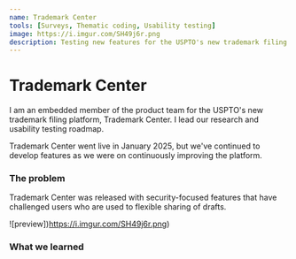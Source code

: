```yaml
---
name: Trademark Center
tools: [Surveys, Thematic coding, Usability testing]
image: https://i.imgur.com/SH49j6r.png
description: Testing new features for the USPTO's new trademark filing platform, Trademark Center.
---
```


# Trademark Center

I am an embedded member of the product team for the USPTO's new trademark filing platform, Trademark Center. I lead our research and usability testing roadmap. 

Trademark Center went live in January 2025, but we've continued to develop features as we were on continuously improving the platform.

### The problem 

Trademark Center was released with security-focused features that have challenged users who are used to flexible sharing of drafts.

![preview])https://i.imgur.com/SH49j6r.png)

### What we learned 




### 